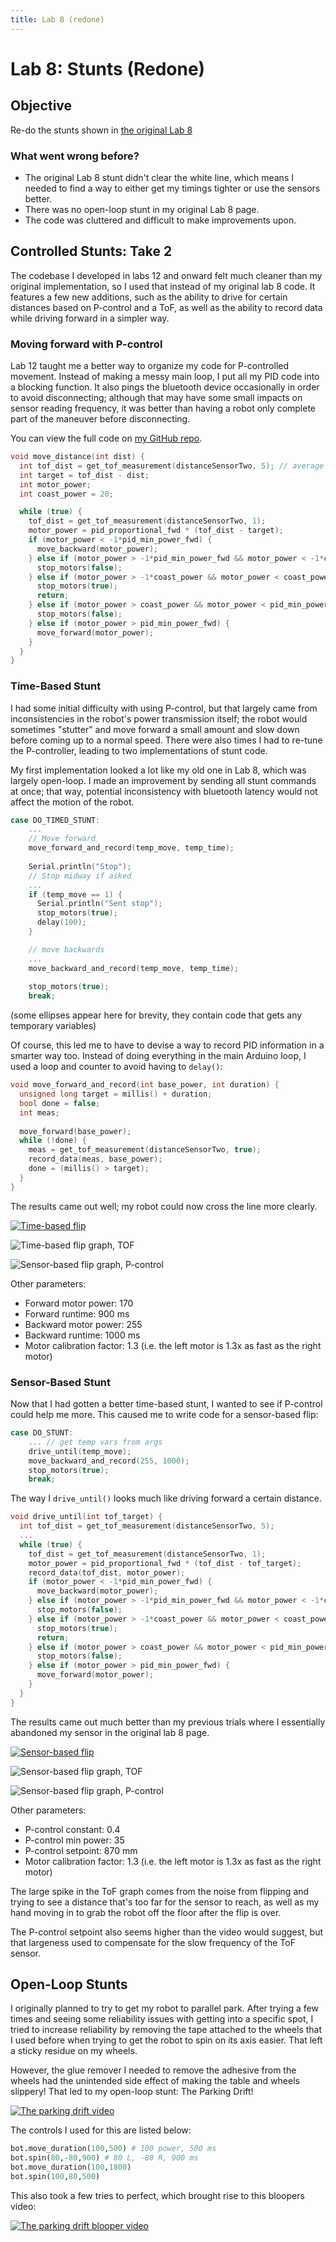 ```yaml
---
title: Lab 8 (redone)
---
```


# Lab 8: Stunts (Redone)

## Objective
Re-do the stunts shown in [the original Lab 8](https://slawrence100.github.io/ece4960-fast-robots/lab8)

### What went wrong before?
- The original Lab 8 stunt didn't clear the white line, which means I needed to find a way to either get my timings tighter or use the sensors better.
- There was no open-loop stunt in my original Lab 8 page.
- The code was cluttered and difficult to make improvements upon.

## Controlled Stunts: Take 2
The codebase I developed in labs 12 and onward felt much cleaner than my original implementation, so I used that instead of my original lab 8 code. It features a few new additions, such as the ability to drive for certain distances based on P-control and a ToF, as well as the ability to record data while driving forward in a simpler way.

### Moving forward with P-control
Lab 12 taught me a better way to organize my code for P-controlled movement. Instead of making a messy main loop, I put all my PID code into a blocking function. It also pings the bluetooth device occasionally in order to avoid disconnecting; although that may have some small impacts on sensor reading frequency, it was better than having a robot only complete part of the maneuver before disconnecting.

You can view the full code on [my GitHub repo](https://github.com/slawrence100/ece4960-fast-robots-code/tree/main/lab08_redo).

```cpp
void move_distance(int dist) {
  int tof_dist = get_tof_measurement(distanceSensorTwo, 5); // average of 5 tries
  int target = tof_dist - dist;
  int motor_power;
  int coast_power = 20;

  while (true) {
    tof_dist = get_tof_measurement(distanceSensorTwo, 1);
    motor_power = pid_proportional_fwd * (tof_dist - target);
    if (motor_power < -1*pid_min_power_fwd) {
      move_backward(motor_power);
    } else if (motor_power > -1*pid_min_power_fwd && motor_power < -1*coast_power) {
      stop_motors(false);
    } else if (motor_power > -1*coast_power && motor_power < coast_power) {
      stop_motors(true);
      return;
    } else if (motor_power > coast_power && motor_power < pid_min_power_fwd) {
      stop_motors(false);
    } else if (motor_power > pid_min_power_fwd) {
      move_forward(motor_power);
    }
  }
}
```

### Time-Based Stunt
I had some initial difficulty with using P-control, but that largely came from inconsistencies in the robot's power transmission itself; the robot would sometimes "stutter" and move forward a small amount and slow down before coming up to a normal speed. There were also times I had to re-tune the P-controller, leading to two implementations of stunt code.

My first implementation looked a lot like my old one in Lab 8, which was largely open-loop. I made an improvement by sending all stunt commands at once; that way, potential inconsistency with bluetooth latency would not affect the motion of the robot.

```cpp
case DO_TIMED_STUNT:
    ...
    // Move forward
    move_forward_and_record(temp_move, temp_time);
    
    Serial.println("Stop");
    // Stop midway if asked
    ...
    if (temp_move == 1) {
      Serial.println("Sent stop");
      stop_motors(true);
      delay(100);
    }

    // move backwards
    ...
    move_backward_and_record(temp_move, temp_time);
    
    stop_motors(true);
    break;
```

(some ellipses appear here for brevity, they contain code that gets any temporary variables)

Of course, this led me to have to devise a way to record PID information in a smarter way too. Instead of doing everything in the main Arduino loop, I used a loop and counter to avoid having to `delay()`:

```cpp
void move_forward_and_record(int base_power, int duration) {
  unsigned long target = millis() + duration;
  bool done = false;
  int meas;
  
  move_forward(base_power);
  while (!done) {
    meas = get_tof_measurement(distanceSensorTwo, true);
    record_data(meas, base_power);
    done = (millis() > target);
  }
}
```

The results came out well; my robot could now cross the line more clearly.

[![Time-based flip](http://img.youtube.com/vi/2f7QRdYa53U/0.jpg)](http://www.youtube.com/watch?v=2f7QRdYa53U)

![Time-based flip graph, TOF](lab08_photos/better-flips/run1_tof.png)

![Sensor-based flip graph, P-control](lab08_photos/better-flips/run1_pid.png)

Other parameters:
- Forward motor power: 170
- Forward runtime: 900 ms
- Backward motor power: 255
- Backward runtime: 1000 ms
- Motor calibration factor: 1.3 (i.e. the left motor is 1.3x as fast as the right motor)

### Sensor-Based Stunt
Now that I had gotten a better time-based stunt, I wanted to see if P-control could help me more. This caused me to write code for a sensor-based flip:

```cpp
case DO_STUNT:
    ... // get temp vars from args
    drive_until(temp_move);
    move_backward_and_record(255, 1000);
    stop_motors(true);
    break;
```

The way I `drive_until()` looks much like driving forward a certain distance.

```cpp
void drive_until(int tof_target) {
  int tof_dist = get_tof_measurement(distanceSensorTwo, 5);
  ...
  while (true) {
    tof_dist = get_tof_measurement(distanceSensorTwo, 1);
    motor_power = pid_proportional_fwd * (tof_dist - tof_target);
    record_data(tof_dist, motor_power);
    if (motor_power < -1*pid_min_power_fwd) {
      move_backward(motor_power);
    } else if (motor_power > -1*pid_min_power_fwd && motor_power < -1*coast_power) {
      stop_motors(false);
    } else if (motor_power > -1*coast_power && motor_power < coast_power) {
      stop_motors(true);
      return;
    } else if (motor_power > coast_power && motor_power < pid_min_power_fwd) {
      stop_motors(false);
    } else if (motor_power > pid_min_power_fwd) {
      move_forward(motor_power);
    }
  }
}
```

The results came out much better than my previous trials where I essentially abandoned my sensor in the original lab 8 page.

[![Sensor-based flip](http://img.youtube.com/vi/WUa14akPy8o/0.jpg)](http://www.youtube.com/watch?v=WUa14akPy8o)

![Sensor-based flip graph, TOF](lab08_photos/better-flips/run5_tof.png)

![Sensor-based flip graph, P-control](lab08_photos/better-flips/run5_pid.png)

Other parameters:
- P-control constant: 0.4
- P-control min power: 35
- P-control setpoint: 870 mm
- Motor calibration factor: 1.3 (i.e. the left motor is 1.3x as fast as the right motor)

The large spike in the ToF graph comes from the noise from flipping and trying to see a distance that's too far for the sensor to reach, as well as my hand moving in to grab the robot off the floor after the flip is over.

The P-control setpoint also seems higher than the video would suggest, but that largeness used to compensate for the slow frequency of the ToF sensor.

## Open-Loop Stunts

I originally planned to try to get my robot to parallel park. After trying a few times and seeing some reliability issues with getting into a specific spot, I tried to increase reliability by removing the tape attached to the wheels that I used before when trying to get the robot to spin on its axis easier. That left a sticky residue on my wheels.

However, the glue remover I needed to remove the adhesive from the wheels had the unintended side effect of making the table and wheels slippery! That led to my open-loop stunt: The Parking Drift!

[![The parking drift video](http://img.youtube.com/vi/XlI2pmH9c3A/0.jpg)](http://www.youtube.com/watch?v=XlI2pmH9c3A)

The controls I used for this are listed below:
```python
bot.move_duration(100,500) # 100 power, 500 ms
bot.spin(80,-80,900) # 80 L, -80 R, 900 ms
bot.move_duration(100,1800)
bot.spin(100,80,500)
```

This also took a few tries to perfect, which brought rise to this bloopers video:

[![The parking drift blooper video](http://img.youtube.com/vi/nqheZMJb8gQ/0.jpg)](http://www.youtube.com/watch?v=nqheZMJb8gQ)